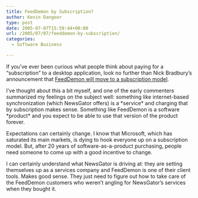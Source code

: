 ```yaml
---
title: FeedDemon by Subscription?
author: Kevin Dangoor
type: post
date: 2005-07-07T15:59:44+00:00
url: /2005/07/07/feeddemon-by-subscription/
categories:
  - Software Business

---
```

If you&#8217;ve ever been curious what people think about paying for a &#8220;subscription&#8221; to a desktop application, look no further than Nick Bradbury&#8217;s announcement that [FeedDemon will move to a subscription model][1].

I&#8217;ve thought about this a bit myself, and one of the early commenters summarized my feelings on the subject well: something like internet-based synchronization (which NewsGator offers) is a \*service\* and charging that by subscription makes sense. Something like FeedDemon is a software \*product\* and you expect to be able to use that version of the product forever.

Expectations can certainly change. I know that Microsoft, which has saturated its main markets, is dying to hook everyone up on a subscription model. But, after 20 years of software-as-a-product purchasing, people need someone to come up with a good incentive to change.

I can certainly understand what NewsGator is driving at: they are setting themselves up as a services company and FeedDemon is one of their client tools. Makes good sense. They just need to figure out how to take care of the FeedDemon customers who weren&#8217;t angling for NewsGator&#8217;s services when they bought it.

 [1]: http://nick.typepad.com/blog/2005/07/feeddemon_by_su.html